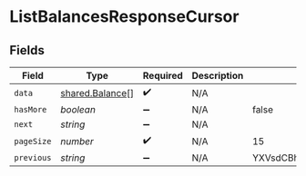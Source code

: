 # ListBalancesResponseCursor


## Fields

| Field                                              | Type                                               | Required                                           | Description                                        | Example                                            |
| -------------------------------------------------- | -------------------------------------------------- | -------------------------------------------------- | -------------------------------------------------- | -------------------------------------------------- |
| `data`                                             | [shared.Balance](../../models/shared/balance.md)[] | :heavy_check_mark:                                 | N/A                                                |                                                    |
| `hasMore`                                          | *boolean*                                          | :heavy_minus_sign:                                 | N/A                                                | false                                              |
| `next`                                             | *string*                                           | :heavy_minus_sign:                                 | N/A                                                |                                                    |
| `pageSize`                                         | *number*                                           | :heavy_check_mark:                                 | N/A                                                | 15                                                 |
| `previous`                                         | *string*                                           | :heavy_minus_sign:                                 | N/A                                                | YXVsdCBhbmQgYSBtYXhpbXVtIG1heF9yZXN1bHRzLol=       |